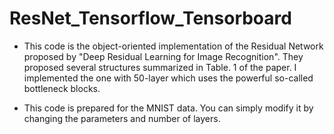 # ResNet_Tensorflow_Tensorboard

- This code is the object-oriented implementation of the Residual Network proposed by "Deep Residual Learning for Image Recognition". They proposed several structures summarized in Table. 1 of the paper. I implemented the one with 50-layer which uses the powerful so-called bottleneck blocks.

- This code is prepared for the MNIST data. You can simply modify it by changing the parameters and number of layers.
